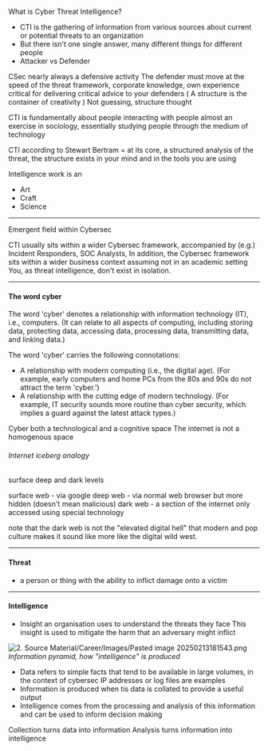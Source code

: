 What is Cyber Threat Intelligence?
- CTI is the gathering of information from various sources about current or potential threats to an organization
- But there isn't one single answer, many different things for different people
- Attacker vs Defender

CSec nearly always a defensive activity
The defender must move at the speed of the threat
framework, corporate knowledge, own experience critical for delivering critical advice to your defenders ( A structure is the container of creativity )
Not guessing, structure thought

CTI is fundamentally about people interacting with people
almost an exercise in sociology, essentially studying people through the medium of technology

CTI according to Stewart Bertram = at its core, a structured analysis of the threat, the structure exists in your mind and in the tools you are using

Intelligence work is an
- Art
- Craft
- Science

---
Emergent field within Cybersec

CTI usually sits within a wider Cybersec framework, accompanied by (e.g.) Incident Responders, SOC Analysts,
In addition, the Cybersec framework sits within a wider business context assuming not in an academic setting
You, as threat intelligence, don't exist in isolation.

---
#### The word cyber

The word 'cyber' denotes a relationship with information technology (IT), i.e., computers. (It can relate to all aspects of computing, including storing data, protecting data, accessing data, processing data, transmitting data, and linking data.)  
  
The word 'cyber' carries the following connotations:  
  
- A relationship with modern computing (i.e., the digital age). (For example, early computers and home PCs from the 80s and 90s do not attract the term 'cyber.')
- A relationship with the cutting edge of modern technology. (For example, IT security sounds more routine than cyber security, which implies a guard against the latest attack types.)

Cyber both a technological and a cognitive space
The internet is not a homogenous space

###### Internet iceberg analogy
surface deep and dark levels

surface web - via google
deep web - via normal web browser but more hidden (doesn't mean malicious)
dark web - a section of the internet only accessed using special technology

note that the dark web is not the "elevated digital hell" that modern and pop culture makes it sound like
more like the digital wild west.

---
#### Threat
- a person or thing with the ability to inflict damage onto a victim
---
#### Intelligence
- Insight an organisation uses to understand the threats they face
This insight is used to mitigate the harm that an adversary might inflict

![2. Source Material/Career/Images/Pasted image 20250213181543.png](../../../../7.%20Images/Pasted%20image%2020250213181543%201.png)
*Information pyramid, how "intelligence" is produced*

- Data refers to simple facts that tend to be available in large volumes, in the context of cybersec IP addresses or log files are examples
- Information is produced when tis data is collated to provide a useful output
- Intelligence comes from the processing and analysis of this information and can be used to inform decision making

Collection turns data into information
Analysis turns information into intelligence




